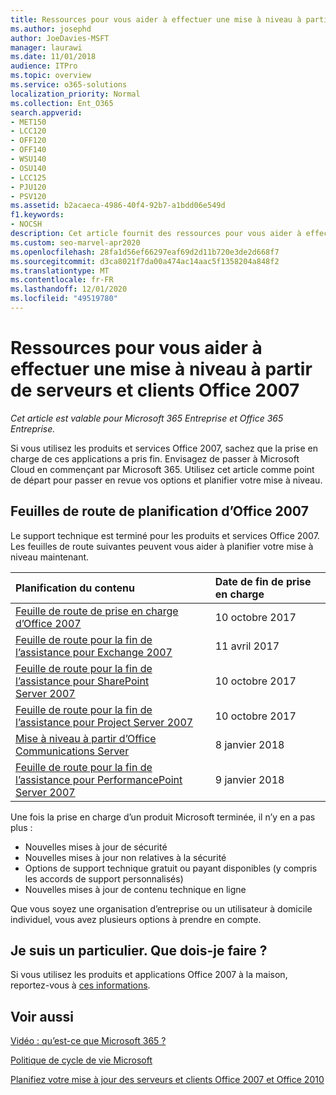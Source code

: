 ```yaml
---
title: Ressources pour vous aider à effectuer une mise à niveau à partir de serveurs et clients Office 2007
ms.author: josephd
author: JoeDavies-MSFT
manager: laurawi
ms.date: 11/01/2018
audience: ITPro
ms.topic: overview
ms.service: o365-solutions
localization_priority: Normal
ms.collection: Ent_O365
search.appverid:
- MET150
- LCC120
- OFF120
- OFF140
- WSU140
- OSU140
- LCC125
- PJU120
- PSV120
ms.assetid: b2acaeca-4986-40f4-92b7-a1bdd06e549d
f1.keywords:
- NOCSH
description: Cet article fournit des ressources pour vous aider à effectuer une mise à niveau à partir de serveurs et clients Office 2007, car la prise en charge d’Office 2007 s’est terminée.
ms.custom: seo-marvel-apr2020
ms.openlocfilehash: 28fa1d56ef66297eaf69d2d11b720e3de2d668f7
ms.sourcegitcommit: d3ca8021f7da00a474ac14aac5f1358204a848f2
ms.translationtype: MT
ms.contentlocale: fr-FR
ms.lasthandoff: 12/01/2020
ms.locfileid: "49519780"
---
```

# <a name="resources-to-help-you-upgrade-from-office-2007-servers-and-clients"></a>Ressources pour vous aider à effectuer une mise à niveau à partir de serveurs et clients Office 2007

*Cet article est valable pour Microsoft 365 Entreprise et Office 365 Entreprise.*

Si vous utilisez les produits et services Office 2007, sachez que la prise en charge de ces applications a pris fin. Envisagez de passer à Microsoft Cloud en commençant par Microsoft 365. Utilisez cet article comme point de départ pour passer en revue vos options et planifier votre mise à niveau.
      
## <a name="office-2007-planning-roadmaps"></a>Feuilles de route de planification d’Office 2007
  
Le support technique est terminé pour les produits et services Office 2007. Les feuilles de route suivantes peuvent vous aider à planifier votre mise à niveau maintenant.

|**Planification du contenu**|**Date de fin de prise en charge**|
|:-----|:-----|
|[Feuille de route de prise en charge d’Office 2007](https://docs.microsoft.com/DeployOffice/office-2007-end-support-roadmap) <br/> |10 octobre 2017  <br/> |
|[Feuille de route pour la fin de l’assistance pour Exchange 2007](exchange-2007-end-of-support.md) <br/> |11 avril 2017  <br/> |
|[Feuille de route pour la fin de l’assistance pour SharePoint Server 2007](sharepoint-2007-end-of-support.md) <br/> |10 octobre 2017  <br/> |
|[Feuille de route pour la fin de l’assistance pour Project Server 2007](project-server-2007-end-of-support.md) <br/> |10 octobre 2017  <br/> |
|[Mise à niveau à partir d’Office Communications Server](https://docs.microsoft.com/SkypeForBusiness/plan-your-deployment/upgrade) <br/> |8 janvier 2018  <br/> |
|[Feuille de route pour la fin de l’assistance pour PerformancePoint Server 2007](pps-2007-end-of-support.md) <br/> |9 janvier 2018  <br/> |
   
Une fois la prise en charge d’un produit Microsoft terminée, il n’y en a pas plus :
- Nouvelles mises à jour de sécurité
- Nouvelles mises à jour non relatives à la sécurité
- Options de support technique gratuit ou payant disponibles (y compris les accords de support personnalisés)
- Nouvelles mises à jour de contenu technique en ligne

Que vous soyez une organisation d’entreprise ou un utilisateur à domicile individuel, vous avez plusieurs options à prendre en compte.

## <a name="im-a-home-user-what-do-i-do"></a>Je suis un particulier. Que dois-je faire ?

Si vous utilisez les produits et applications Office 2007 à la maison, reportez-vous à [ces informations](plan-upgrade-previous-versions-office.md#im-a-home-user-what-do-i-do).
     
## <a name="related-topics"></a>Voir aussi

[Vidéo : qu’est-ce que Microsoft 365 ?](https://support.office.com/article/847caf12-2589-452c-8aca-1c009797678b.aspx)
  
[Politique de cycle de vie Microsoft](https://go.microsoft.com/fwlink/?linkid=865200)

[Planifiez votre mise à jour des serveurs et clients Office 2007 et Office 2010](plan-upgrade-previous-versions-office.md)
  